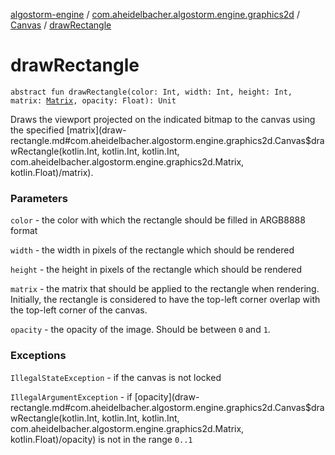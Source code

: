 [algostorm-engine](../../index.md) / [com.aheidelbacher.algostorm.engine.graphics2d](../index.md) / [Canvas](index.md) / [drawRectangle](.)

# drawRectangle

`abstract fun drawRectangle(color: Int, width: Int, height: Int, matrix: `[`Matrix`](../-matrix/index.md)`, opacity: Float): Unit`

Draws the viewport projected on the indicated bitmap to the canvas using
the specified [matrix](draw-rectangle.md#com.aheidelbacher.algostorm.engine.graphics2d.Canvas$drawRectangle(kotlin.Int, kotlin.Int, kotlin.Int, com.aheidelbacher.algostorm.engine.graphics2d.Matrix, kotlin.Float)/matrix).

### Parameters

`color` - the color with which the rectangle should be filled in
ARGB8888 format

`width` - the width in pixels of the rectangle which should be
rendered

`height` - the height in pixels of the rectangle which should be
rendered

`matrix` - the matrix that should be applied to the rectangle when
rendering. Initially, the rectangle is considered to have the top-left
corner overlap with the top-left corner of the canvas.

`opacity` - the opacity of the image. Should be between `0` and `1`.

### Exceptions

`IllegalStateException` - if the canvas is not locked

`IllegalArgumentException` - if [opacity](draw-rectangle.md#com.aheidelbacher.algostorm.engine.graphics2d.Canvas$drawRectangle(kotlin.Int, kotlin.Int, kotlin.Int, com.aheidelbacher.algostorm.engine.graphics2d.Matrix, kotlin.Float)/opacity) is not in the range `0..1`